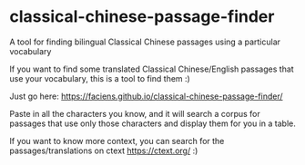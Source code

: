 # classical-chinese-passage-finder

A tool for finding bilingual Classical Chinese passages using a particular vocabulary

If you want to find some translated Classical Chinese/English passages that use your vocabulary, this is a tool to find them :)  

Just go here: https://faciens.github.io/classical-chinese-passage-finder/

Paste in all the characters you know, and it will search a corpus for passages that use only those characters and display them for you in a table.

If you want to know more context, you can search for the passages/translations on ctext https://ctext.org/ :)
